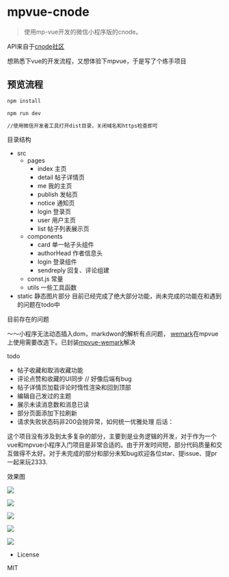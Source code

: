 # mpvue-cnode

> 使用mp-vue开发的微信小程序版的cnode。

API来自于[cnode社区](https://cnodejs.org/api)

想熟悉下vue的开发流程，又想体验下mpvue，于是写了个练手项目

## 预览流程

``` bash
npm install

npm run dev

//使用微信开发者工具打开dist目录，关闭域名和https检查即可
```



目录结构
- src
  - pages
    - index 主页
    - detail 帖子详情页
    - me 我的主页
    - publish 发帖页
    - notice 通知页
    - login 登录页
    - user 用户主页
    - list 帖子列表展示页
  - components
    - card 单一帖子头组件
    - authorHead 作者信息头
    - login 登录组件
    - sendreply 回复、评论组建
  - const.js 常量
  - utils 一些工具函数
- static 静态图片部分
目前已经完成了绝大部分功能，尚未完成的功能在和遇到的问题在todo中

目前存在的问题

～～小程序无法动态插入dom，markdwon的解析有点问题， [wemark](https://github.com/TooBug/wemark)在mpvue上使用需要改造下。已封装[mpvue-wemark](https://github.com/673800357/mpvue-wemark)解决


todo

  - 帖子收藏和取消收藏功能
  - 评论点赞和收藏的UI同步 // 好像后端有bug
  - 帖子详情页加载评论时惰性渲染和回到顶部
  - 编辑自己发过的主题
  - 展示未读消息数和消息已读
  - 部分页面添加下拉刷新
  - 请求失败状态码非200会抛异常，如何统一优雅处理
后话：

这个项目没有涉及到太多复杂的部分，主要到是业务逻辑的开发，对于作为一个vue和mpvue小程序入门项目是非常合适的。由于开发时间短，部分代码质量和交互做得不太好。对于未完成的部分和部分未知bug欢迎各位star、提issue、提pr一起来玩2333.

效果图


![](./img/home.png)


![](./img/2.png)


![](./img/3.png)


![](./img/4.png)


![](./img/5.png)

- License

MIT
